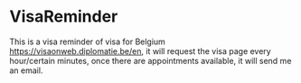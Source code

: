 # VisaReminder
This is a visa reminder of visa for Belgium https://visaonweb.diplomatie.be/en, it will request the visa page every hour/certain minutes, once there are appointments available, it will send me an email.
